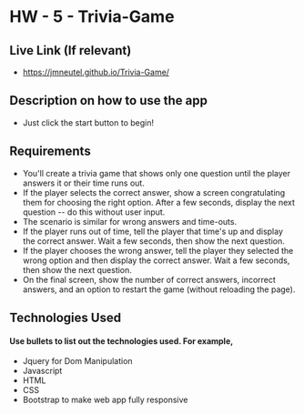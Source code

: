 # HW - 5 - Trivia-Game

## Live Link (If relevant)
 - https://jmneutel.github.io/Trivia-Game/

## Description on how to use the app
- Just click the start button to begin! 

## Requirements
- You'll create a trivia game that shows only one question until the player answers it or their time runs out.
- If the player selects the correct answer, show a screen congratulating them for choosing the right option. After a few seconds, display the next question -- do this without user input.
- The scenario is similar for wrong answers and time-outs.
- If the player runs out of time, tell the player that time's up and display the correct answer. Wait a few seconds, then show the next question.
- If the player chooses the wrong answer, tell the player they selected the wrong option and then display the correct answer. Wait a few seconds, then show the next question.
- On the final screen, show the number of correct answers, incorrect answers, and an option to restart the game (without reloading the page).

## Technologies Used
#### Use bullets to list out the technologies used. For example,
- Jquery for Dom Manipulation
- Javascript
- HTML
- CSS
- Bootstrap to make web app fully responsive
